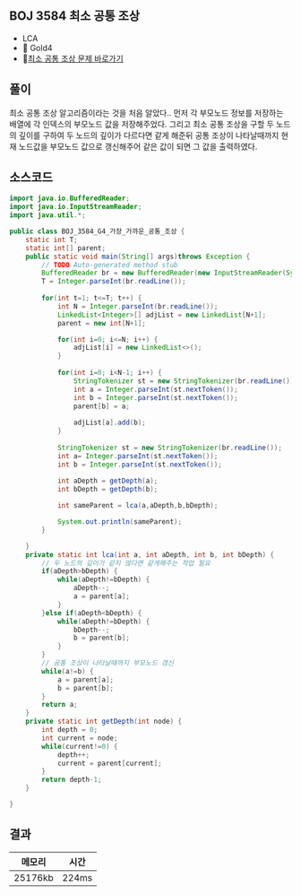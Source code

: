 ## BOJ 3584 최소 공통 조상 
- LCA
- 🥇 Gold4
- 🔗[최소 공통 조상 문제 바로가기](https://www.acmicpc.net/problem/3584)



## 풀이

최소 공통 조상 알고리즘이라는 것을 처음 알았다..
먼저 각 부모노드 정보를 저장하는 배열에 각 인덱스의 부모노드 값을 저장해주었다.
그리고 최소 공통 조상을 구할 두 노드의 깊이를 구하여
두 노드의 깊이가 다르다면 같게 해준뒤 공통 조상이 나타날때까지 현재 노드값을 부모노드 값으로 갱신해주어 같은 값이 되면 그 값을 출력하였다.


## 소스코드
~~~java
import java.io.BufferedReader;
import java.io.InputStreamReader;
import java.util.*;

public class BOJ_3584_G4_가장_가까운_공통_조상 {
	static int T;
	static int[] parent;
	public static void main(String[] args)throws Exception {
		// TODO Auto-generated method stub
		BufferedReader br = new BufferedReader(new InputStreamReader(System.in));
		T = Integer.parseInt(br.readLine());
		
		for(int t=1; t<=T; t++) {
			int N = Integer.parseInt(br.readLine());
			LinkedList<Integer>[] adjList = new LinkedList[N+1];
			parent = new int[N+1];

			for(int i=0; i<=N; i++) {
				adjList[i] = new LinkedList<>();
			}
			
			for(int i=0; i<N-1; i++) {
				StringTokenizer st = new StringTokenizer(br.readLine());
				int a = Integer.parseInt(st.nextToken());
				int b = Integer.parseInt(st.nextToken());
				parent[b] = a;
				
				adjList[a].add(b);
			}
			
			StringTokenizer st = new StringTokenizer(br.readLine());
			int a= Integer.parseInt(st.nextToken());
			int b = Integer.parseInt(st.nextToken());
			
			int aDepth = getDepth(a);
			int bDepth = getDepth(b);

			int sameParent = lca(a,aDepth,b,bDepth);

			System.out.println(sameParent);
		}

	}
	private static int lca(int a, int aDepth, int b, int bDepth) {
		// 두 노드의 깊이가 같지 않다면 같게해주는 작업 필요 
		if(aDepth>bDepth) {
			while(aDepth!=bDepth) {
				aDepth--;
				a = parent[a];
			}
		}else if(aDepth<bDepth) {
			while(aDepth!=bDepth) {
				bDepth--;
				b = parent[b];
			}
		}
		// 공통 조상이 나타날때까지 부모노드 갱신 
		while(a!=b) {
			a = parent[a];
			b = parent[b];
		}
		return a;
	}
	private static int getDepth(int node) {
		int depth = 0;
		int current = node;
		while(current!=0) {
			depth++;
			current = parent[current];
		}
		return depth-1;
	}

}

~~~

## 결과 

| 메모리  | 시간 |
|----|----|
| 25176kb| 224ms|
